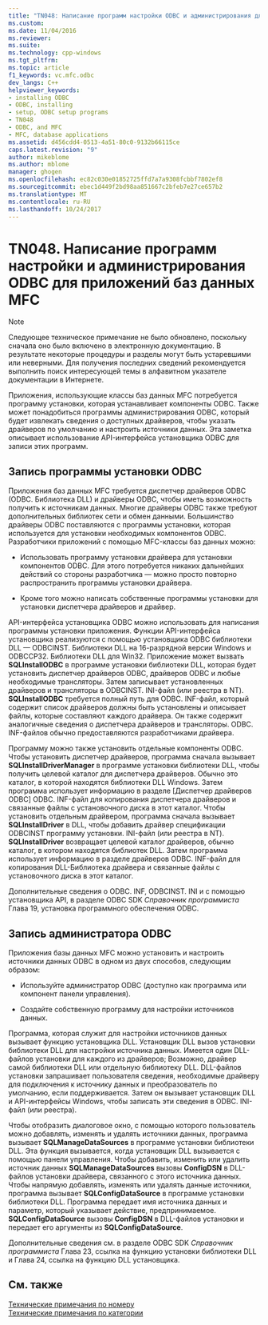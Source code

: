 ```yaml
---
title: "TN048: Написание программ настройки ODBC и администрирования для приложений баз данных MFC | Документы Microsoft"
ms.custom: 
ms.date: 11/04/2016
ms.reviewer: 
ms.suite: 
ms.technology: cpp-windows
ms.tgt_pltfrm: 
ms.topic: article
f1_keywords: vc.mfc.odbc
dev_langs: C++
helpviewer_keywords:
- installing ODBC
- ODBC, installing
- setup, ODBC setup programs
- TN048
- ODBC, and MFC
- MFC, database applications
ms.assetid: d456cdd4-0513-4a51-80c0-9132b66115ce
caps.latest.revision: "9"
author: mikeblome
ms.author: mblome
manager: ghogen
ms.openlocfilehash: ec82c030e01852725ffd7a7a9308fcbbf7802ef8
ms.sourcegitcommit: ebec1d449f2bd98aa851667c2bfeb7e27ce657b2
ms.translationtype: MT
ms.contentlocale: ru-RU
ms.lasthandoff: 10/24/2017
---
```

# <a name="tn048-writing-odbc-setup-and-administration-programs-for-mfc-database-applications"></a>TN048. Написание программ настройки и администрирования ODBC для приложений баз данных MFC
> [!NOTE]
>  Следующее техническое примечание не было обновлено, поскольку сначала оно было включено в электронную документацию. В результате некоторые процедуры и разделы могут быть устаревшими или неверными. Для получения последних сведений рекомендуется выполнить поиск интересующей темы в алфавитном указателе документации в Интернете.  
  
 Приложения, использующие классы баз данных MFC потребуется программу установки, которая устанавливает компоненты ODBC. Также может понадобиться программы администрирования ODBC, который будет извлекать сведения о доступных драйверов, чтобы указать драйверов по умолчанию и настроить источники данных. Эта заметка описывает использование API-интерфейса установщика ODBC для записи этих программ.  
  
##  <a name="_mfcnotes_writing_an_odbc_setup_program"></a>Запись программы установки ODBC  
 Приложения баз данных MFC требуется диспетчер драйверов ODBC (ODBC. Библиотека DLL) и драйверы ODBC, чтобы иметь возможность получить к источникам данных. Многие драйверы ODBC также требуют дополнительных библиотек сети и обмен данными. Большинство драйверы ODBC поставляются с программы установки, которая используется для установки необходимых компонентов ODBC. Разработчики приложений с помощью MFC-классы баз данных можно:  
  
-   Использовать программу установки драйвера для установки компонентов ODBC. Для этого потребуется никаких дальнейших действий со стороны разработчика — можно просто повторно распространить программы установки драйвера.  
  
-   Кроме того можно написать собственные программы установки для установки диспетчера драйверов и драйвер.  
  
 API-интерфейса установщика ODBC можно использовать для написания программы установки приложения. Функции API-интерфейса установщика реализуются с помощью установщика ODBC библиотеки DLL — ODBCINST. Библиотеки DLL на 16-разрядной версии Windows и ODBCCP32. Библиотеки DLL для Win32. Приложение может вызвать **SQLInstallODBC** в программе установки библиотеки DLL, которая будет установить диспетчер драйверов ODBC, драйверов ODBC и любые необходимые трансляторы. Затем записывает установленных драйверов и трансляторы в ODBCINST. INI-файл (или реестра в NT). **SQLInstallODBC** требуется полный путь для ODBC. INF-файл, который содержит список драйверов должны быть установлены и описывает файлы, которые составляют каждого драйвера. Он также содержит аналогичные сведения о диспетчера драйверов и трансляторы. ODBC. INF-файлов обычно предоставляются разработчиками драйвера.  
  
 Программу можно также установить отдельные компоненты ODBC. Чтобы установить диспетчер драйверов, программа сначала вызывает **SQLInstallDriverManager** в программе установки библиотеки DLL, чтобы получить целевой каталог для диспетчера драйверов. Обычно это каталог, в которой находятся библиотеки DLL Windows. Затем программа использует информацию в разделе [Диспетчер драйверов ODBC] ODBC. INF-файл для копирования диспетчера драйверов и связанные файлы с установочного диска в этот каталог. Чтобы установить отдельным драйвером, программа сначала вызывает **SQLInstallDriver** в DLL, чтобы добавить драйвер спецификации ODBCINST программу установки. INI-файл (или реестра в NT). **SQLInstallDriver** возвращает целевой каталог драйверов, обычно каталог, в котором находятся библиотек DLL. Затем программа использует информацию в разделе драйверов ODBC. INF-файл для копирования DLL-Библиотека драйвера и связанные файлы с установочного диска в этот каталог.  
  
 Дополнительные сведения о ODBC. INF, ODBCINST. INI и с помощью установщика API, в разделе ODBC SDK *Справочник программиста* Глава 19, установка программного обеспечения ODBC.  
  
##  <a name="_mfcnotes_writing_an_odbc_administrator"></a>Запись администратора ODBC  
 Приложения базы данных MFC можно установить и настроить источники данных ODBC в одном из двух способов, следующим образом:  
  
-   Используйте администратор ODBC (доступно как программа или компонент панели управления).  
  
-   Создайте собственную программу для настройки источников данных.  
  
 Программа, которая служит для настройки источников данных вызывает функцию установщика DLL. Установщик DLL вызов установки библиотеки DLL для настройки источника данных. Имеется один DLL-файлов установки для каждого из драйверов; Возможно, драйвер самой библиотеки DLL или отдельную библиотеку DLL. DLL-файлов установки запрашивает пользователя сведения, необходимые драйверу для подключения к источнику данных и преобразователь по умолчанию, если поддерживается. Затем он вызывает установщик DLL и API-интерфейсы Windows, чтобы записать эти сведения в ODBC. INI-файл (или реестра).  
  
 Чтобы отобразить диалоговое окно, с помощью которого пользователь можно добавлять, изменять и удалять источники данных, программа вызывает **SQLManageDataSources** в программе установки библиотеки DLL. Эта функция вызывается, когда установщик DLL вызывается с помощью панели управления. Чтобы добавить, изменить или удалить источник данных **SQLManageDataSources** вызовы **ConfigDSN** в DLL-файлов установки драйвера, связанного с этого источника данных. Чтобы напрямую добавлять, изменять или удалять данные источники, программа вызывает **SQLConfigDataSource** в программе установки библиотеки DLL. Программа передает имя источника данных и параметр, который указывает действие, предпринимаемое. **SQLConfigDataSource** вызовы **ConfigDSN** в DLL-файлов установки и передает его аргументы из **SQLConfigDataSource**.  
  
 Дополнительные сведения см. в разделе ODBC SDK *Справочник программиста* Глава 23, ссылка на функцию установки библиотеки DLL и Глава 24, ссылка на функцию DLL установщика.  
  
## <a name="see-also"></a>См. также  
 [Технические примечания по номеру](../mfc/technical-notes-by-number.md)   
 [Технические примечания по категории](../mfc/technical-notes-by-category.md)

